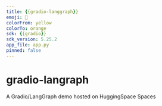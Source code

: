 ```yaml
---
title: {{gradio-langgraph}}
emoji: 🤗
colorFrom: yellow
colorTo: orange
sdk: {{gradio}}
sdk_version: 5.25.2
app_file: app.py
pinned: false
---
```


# gradio-langraph
A Gradio/LangGraph demo hosted on HuggingSpace Spaces
